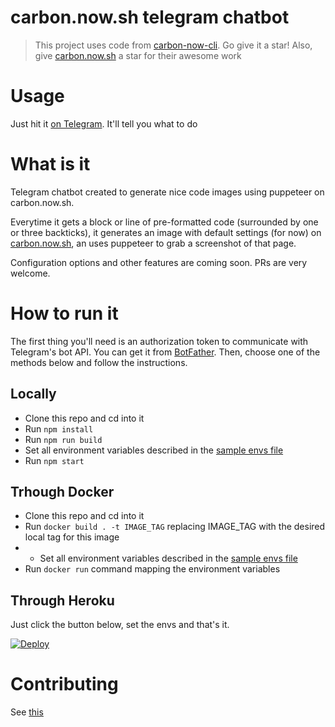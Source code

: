 carbon.now.sh telegram chatbot
========

> This project uses code from [carbon-now-cli](https://github.com/mixn/carbon-now-cli). Go give it a star!
> Also, give [carbon.now.sh](https://github.com/carbon-app/carbon) a star for their awesome work

# Usage
Just hit it [on Telegram](https://t.me/cabonshbot). It'll tell you what to do

# What is it
Telegram chatbot created to generate nice code images using puppeteer on carbon.now.sh.

Everytime it gets a block or line of pre-formatted code (surrounded by one or three backticks), it generates an image with default settings (for now) on [carbon.now.sh](https://carbon.now.sh), an uses puppeteer to grab a screenshot of that page.

Configuration options and other features are coming soon. PRs are very welcome.

# How to run it
The first thing you'll need is an authorization token to communicate with Telegram's bot API. You can get it from [BotFather](https://t.me/botfather).
Then, choose one of the methods below and follow the instructions.

## Locally
- Clone this repo and cd into it
- Run `npm install`
- Run `npm run build`
- Set all environment variables described in the [sample envs file](.envrc.sample)
- Run `npm start`

## Trhough Docker
- Clone this repo and cd into it
- Run `docker build . -t IMAGE_TAG` replacing IMAGE_TAG with the desired local tag for this image
- - Set all environment variables described in the [sample envs file](.envrc.sample)
- Run `docker run` command mapping the environment variables

## Through Heroku

Just click the button below, set the envs and that's it.

[![Deploy](https://www.herokucdn.com/deploy/button.svg)](https://heroku.com/deploy)

# Contributing
See [this](CONTRIBUTING.md)
